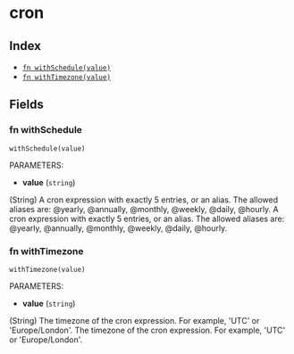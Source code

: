 # cron



## Index

* [`fn withSchedule(value)`](#fn-withschedule)
* [`fn withTimezone(value)`](#fn-withtimezone)

## Fields

### fn withSchedule

```jsonnet
withSchedule(value)
```

PARAMETERS:

* **value** (`string`)

(String) A cron expression with exactly 5 entries, or an alias. The allowed aliases are: @yearly, @annually, @monthly, @weekly, @daily, @hourly.
A cron expression with exactly 5 entries, or an alias. The allowed aliases are: @yearly, @annually, @monthly, @weekly, @daily, @hourly.
### fn withTimezone

```jsonnet
withTimezone(value)
```

PARAMETERS:

* **value** (`string`)

(String) The timezone of the cron expression. For example, 'UTC' or 'Europe/London'.
The timezone of the cron expression. For example, 'UTC' or 'Europe/London'.
